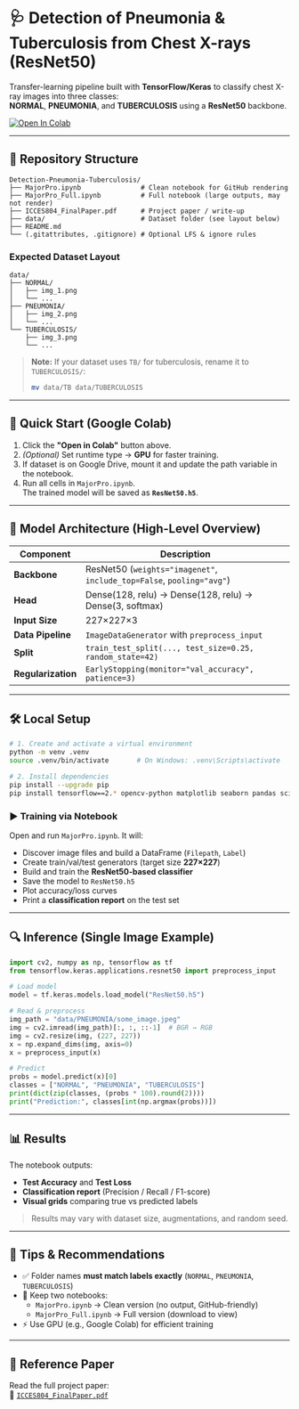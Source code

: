 # 🩺 Detection of Pneumonia & Tuberculosis from Chest X-rays (ResNet50)

Transfer-learning pipeline built with **TensorFlow/Keras** to classify chest X-ray images into three classes:  
**NORMAL**, **PNEUMONIA**, and **TUBERCULOSIS** using a **ResNet50** backbone.

[![Open In Colab](https://colab.research.google.com/assets/colab-badge.svg)](https://colab.research.google.com/github/ayinam-alekhya/Detection-Pneumonia-Tuberculosis/blob/main/MajorPro.ipynb)

---

## 📁 Repository Structure

```
Detection-Pneumonia-Tuberculosis/
├── MajorPro.ipynb               # Clean notebook for GitHub rendering
├── MajorPro_Full.ipynb          # Full notebook (large outputs, may not render)
├── ICCES804_FinalPaper.pdf      # Project paper / write-up
├── data/                        # Dataset folder (see layout below)
├── README.md
└── (.gitattributes, .gitignore) # Optional LFS & ignore rules
```

### Expected Dataset Layout

```
data/
├── NORMAL/
│   ├── img_1.png
│   └── ...
├── PNEUMONIA/
│   ├── img_2.png
│   └── ...
└── TUBERCULOSIS/
    ├── img_3.png
    └── ...
```

> **Note:** If your dataset uses `TB/` for tuberculosis, rename it to `TUBERCULOSIS/`:
> ```bash
> mv data/TB data/TUBERCULOSIS
> ```

---

## 🚀 Quick Start (Google Colab)

1. Click the **"Open in Colab"** button above.
2. *(Optional)* Set runtime type → **GPU** for faster training.
3. If dataset is on Google Drive, mount it and update the path variable in the notebook.
4. Run all cells in `MajorPro.ipynb`.  
   The trained model will be saved as **`ResNet50.h5`**.

---

## 🧠 Model Architecture (High-Level Overview)

| Component | Description |
|------------|-------------|
| **Backbone** | ResNet50 (`weights="imagenet"`, `include_top=False`, `pooling="avg"`) |
| **Head** | Dense(128, relu) → Dense(128, relu) → Dense(3, softmax) |
| **Input Size** | 227×227×3 |
| **Data Pipeline** | `ImageDataGenerator` with `preprocess_input` |
| **Split** | `train_test_split(..., test_size=0.25, random_state=42)` |
| **Regularization** | `EarlyStopping(monitor="val_accuracy", patience=3)` |

---

## 🛠️ Local Setup

```bash
# 1. Create and activate a virtual environment
python -m venv .venv
source .venv/bin/activate       # On Windows: .venv\Scripts\activate

# 2. Install dependencies
pip install --upgrade pip
pip install tensorflow==2.* opencv-python matplotlib seaborn pandas scikit-learn imutils
```

### ▶️ Training via Notebook

Open and run `MajorPro.ipynb`. It will:

- Discover image files and build a DataFrame (`Filepath`, `Label`)
- Create train/val/test generators (target size **227×227**)
- Build and train the **ResNet50-based classifier**
- Save the model to `ResNet50.h5`
- Plot accuracy/loss curves
- Print a **classification report** on the test set

---

## 🔍 Inference (Single Image Example)

```python
import cv2, numpy as np, tensorflow as tf
from tensorflow.keras.applications.resnet50 import preprocess_input

# Load model
model = tf.keras.models.load_model("ResNet50.h5")

# Read & preprocess
img_path = "data/PNEUMONIA/some_image.jpeg"
img = cv2.imread(img_path)[:, :, ::-1]  # BGR → RGB
img = cv2.resize(img, (227, 227))
x = np.expand_dims(img, axis=0)
x = preprocess_input(x)

# Predict
probs = model.predict(x)[0]
classes = ["NORMAL", "PNEUMONIA", "TUBERCULOSIS"]
print(dict(zip(classes, (probs * 100).round(2))))
print("Prediction:", classes[int(np.argmax(probs))])
```

---

## 📊 Results

The notebook outputs:

- **Test Accuracy** and **Test Loss**
- **Classification report** (Precision / Recall / F1-score)
- **Visual grids** comparing true vs predicted labels

> Results may vary with dataset size, augmentations, and random seed.

---

## 🧭 Tips & Recommendations

- ✅ Folder names **must match labels exactly** (`NORMAL`, `PNEUMONIA`, `TUBERCULOSIS`)
- 📘 Keep two notebooks:
  - `MajorPro.ipynb` → Clean version (no output, GitHub-friendly)
  - `MajorPro_Full.ipynb` → Full version (download to view)
- ⚡ Use GPU (e.g., Google Colab) for efficient training

---

## 📄 Reference Paper

Read the full project paper:  
📄 [`ICCES804_FinalPaper.pdf`](./ICCES804_FinalPaper.pdf)
